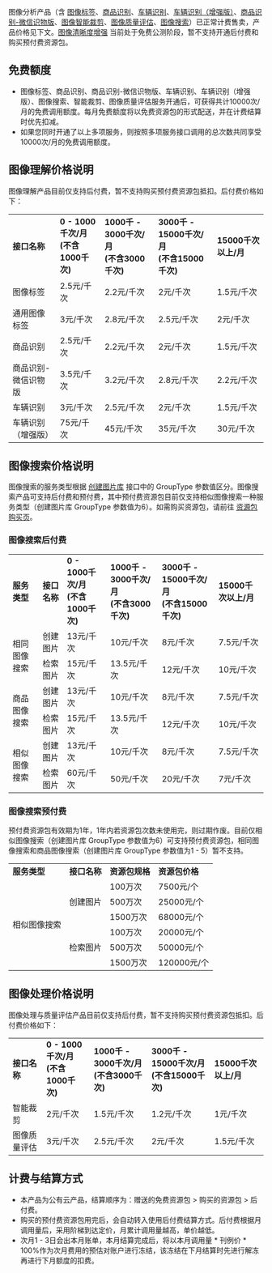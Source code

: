 图像分析产品（含 [图像标签](https://cloud.tencent.com/document/api/865/35471)、[商品识别](https://cloud.tencent.com/document/api/865/36457)、[车辆识别](https://cloud.tencent.com/document/api/865/36456)、[车辆识别（增强版）](https://cloud.tencent.com/document/api/865/72553)、[商品识别-微信识物版](https://cloud.tencent.com/document/api/865/43354)、[图像智能裁剪](https://cloud.tencent.com/document/api/865/38899)、[图像质量评估](https://cloud.tencent.com/document/api/865/36899)、[图像搜索](https://cloud.tencent.com/document/product/865/63483)）已正常计费售卖，产品价格见下文。[图像清晰度增强](https://cloud.tencent.com/document/api/865/36902) 当前处于免费公测阶段，暂不支持开通后付费和购买预付费资源包。

## 免费额度
- 图像标签、商品识别、商品识别-微信识物版、车辆识别、车辆识别（增强版）、图像搜索、智能裁剪、图像质量评估服务开通后，可获得共计10000次/月的免费调用额度。每月免费额度将以免费资源包的形式配送，并在计费结算时优先扣减。
- 如果您同时开通了以上多项服务，则按照多项服务接口调用的总次数共同享受10000次/月的免费调用额度。

## 图像理解价格说明
图像理解产品目前仅支持后付费，暂不支持购买预付费资源包抵扣。后付费价格如下：

<table>
  <tbody>
    <tr >
      <td >
        <strong>接口名称</strong></td>
      <td >
        <strong>0 - 1000千次/月</br>(不含1000千次)</strong></td>
      <td >
			<strong>1000千 - 3000千次/月</br>(不含3000千次) </strong></td>
      <td >
			<strong>3000千 - 15000千次/月</br>(不含15000千次) </strong></td>
      <td >
        <strong>15000千次以上/月</strong></td>
    </tr>
    <tr>
      <td >图像标签</td>
      <td >2.5元/千次</td>
      <td>2.2元/千次</td>
      <td >2元/千次</td>
      <td>1.5元/千次</td></tr>
			   <tr>
      <td >通用图像标签</td>
      <td >3元/千次</td>
      <td>2.8元/千次</td>
      <td >2.5元/千次</td>
      <td>2元/千次</td></tr>
    <tr >
      <td >商品识别</td>
      <td >2.5元/千次</td>
      <td >2.2元/千次</td>
      <td >2元/千次</td>
      <td >1.5元/千次</td></tr>
    <tr >
      <td >商品识别-微信识物版</td>
      <td>3.5元/千次</td>
      <td >3.2元/千次</td>
      <td >2.8元/千次</td>
      <td >2.2元/千次</td></tr>
    <tr >
      <td >车辆识别</td>
      <td >3元/千次</td>
      <td>2.5元/千次</td>
      <td>2元/千次</td>
      <td >1.5元/千次</td></tr>
     <tr >
      <td >车辆识别（增强版）</td>
      <td >75元/千次</td>
      <td>45元/千次</td>
      <td>35元/千次</td>
      <td >30元/千次</td></tr>
  </tbody>
</table>

## 图像搜索价格说明
图像搜索的服务类型根据 [创建图片库](https://cloud.tencent.com/document/product/865/63488) 接口中的 GroupType 参数值区分。图像搜索产品可支持后付费和预付费，其中预付费资源包目前仅支持相似图像搜索一种服务类型（创建图片库 GroupType 参数值为6）。如需购买资源包，请前往 [资源包购买页](https://buy.cloud.tencent.com/tiia_search)。

### 图像搜索后付费


<table>
  <tbody>
    <tr>
				<td>
        <strong>服务类型</strong></td>
      <td>
        <strong>接口名称</strong></td>
      <td>
        <strong>0 - 1000千次/月<br>(不含1000千次)</strong></td>
      <td>
            <strong>1000千 - 3000千次/月<br>(不含3000千次) </strong></td>
      <td>
            <strong>3000千 - 15000千次/月<br>(不含15000千次) </strong></td>
      <td>
        <strong>15000千次以上/月</strong></td>
    </tr>
    <tr>
      <td rowspan="2">相同图像搜索</td>
      <td>创建图片</td>
      <td>13元/千次</td>
      <td>10元/千次</td>
      <td>8元/千次</td>
      <td>7.5元/千次</td></tr>
    <tr>
      <td>检索图片</td>
      <td>15元/千次</td>
      <td>13.5元/千次</td>
      <td>12元/千次</td>
      <td>10元/千次</td></tr>
    <tr>
			<td rowspan="2">商品图像搜索</td>
      <td>创建图片</td>
      <td>13元/千次</td>
      <td>10元/千次</td>
      <td>8元/千次</td>
      <td>7.5元/千次</td></tr>
    <tr>
      <td>检索图片</td>
      <td>15元/千次</td>
      <td>13.5元/千次</td>
      <td>12元/千次</td>
      <td>10元/千次</td></tr>
     <tr>
		 <td rowspan="2">相似图像搜索</td>
      <td>创建图片</td>
      <td>13元/千次</td>
      <td>10元/千次</td>
      <td>8元/千次</td>
      <td>7.5元/千次</td></tr>
			<tr>
      <td>检索图片</td>
      <td>60元/千次</td>
      <td>50元/千次</td>
      <td>20元/千次</td>
      <td>7元/千次</td></tr>
  </tbody>
</table>

### 图像搜索预付费
预付费资源包有效期为1年，1年内若资源包次数未使用完，则过期作废。目前仅相似图像搜索（创建图片库 GroupType 参数值为6）可支持预付费资源包，相同图像搜索和商品图像搜索（创建图片库 GroupType 参数值为1 - 5）暂不支持。

<table>
  <tbody>
    <tr>
				<td>
        <strong>服务类型</strong></td>
      <td>
        <strong>接口名称</strong></td>
      <td>
        <strong>资源包规格</strong></td>
      <td>
            <strong>资源包价格 </strong></td>
    </tr>
    <tr>
      <td rowspan="6">相似图像搜索</td>
      <td rowspan="3">创建图片</td>
      <td>100万次</td>
      <td>7500元/个</td>
			</tr>
    <tr>
      <td>500万次</td>
      <td>25000元/个</td>
			</tr>
    <tr>
      <td>1500万次</td>
      <td>68000元/个</td>
			</tr>
    <tr>
			 <td rowspan="3">检索图片</td>
      <td>100万次</td>
      <td>20000元/个</td>
			</tr>
     <tr> 
      <td>500万次</td>
      <td>50000元/个</td>
			</tr>
			<tr>
      <td>1500万次</td>
      <td>120000元/个</td>
			</tr>
  </tbody>
</table>

## 图像处理价格说明
图像处理与质量评估产品目前仅支持后付费，暂不支持购买预付费资源包抵扣。后付费价格如下：

<table>
  <tbody>
    <tr>
				<td>
        <strong>接口名称</strong></td>
      <td>
        <strong>0 - 1000千次/月<br>(不含1000千次)</strong></td>
      <td>
            <strong>1000千 - 3000千次/月<br>(不含3000千次) </strong></td>
      <td>
            <strong>3000千 - 15000千次/月<br>(不含15000千次) </strong></td>
      <td>
        <strong>15000千次以上/月</strong></td>
    </tr>
    <tr>
      <td>智能裁剪</td>
      <td>2元/千次</td>
      <td>1.5元/千次</td>
      <td>1.2元/千次</td>
      <td>1元/千次</td></tr>
    <tr>
      <td>图像质量评估</td>
      <td>3元/千次</td>
      <td>2.5元/千次</td>
      <td>2元/千次</td>
      <td>1.5元/千次</td></tr>
  </tbody>
</table>

## 计费与结算方式
- 本产品为公有云产品，结算顺序为：赠送的免费资源包 > 购买的资源包 > 后付费。
- 购买的预付费资源包用完后，会自动转入使用后付费结算方式。后付费根据月调用量后，采用阶梯到达定价，月累计调用量越高，单价越低。
- 次月1 - 3日会出本月账单，本月结算完成后，将以本月调用量 * 刊例价 * 100%作为次月费用的预估对账户进行冻结，该冻结在下月结算时先进行解冻再进行下月额度的扣费。



